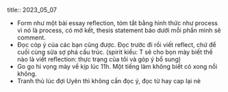 title:: 2023_05_07

- Form như một bài essay reflection, tóm tắt bằng hình thức như process vì nó là process, có mở kết, thesis statement bảo dưới mỗi phần mình sẽ comment.
- Đọc cóp ý của các bạn cũng được. Đọc trước đi rồi viết reflect, chứ để cuối cùng sửa sợ phá cấu trúc. (spirit kiểu: T sẽ cho bọn mày biết thế nào là viết reflection: thực trạng của tôi và góp ý bổ sung)
- Go go hi vọng mày về kịp lúc 11h. Một tiếng làm không biết có xong nổi không.
- Tranh thủ lúc đợi Uyên thì không cần đọc ý, đọc từ hay cap lại nè